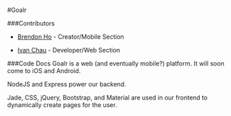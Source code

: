 #Goalr

###Contributors 
* [Brendon Ho](https://github.com/brendonho01) - Creator/Mobile Section

* [Ivan Chau](https://github.com/ichauster) - Developer/Web Section


###Code Docs
Goalr is a web (and eventually mobile?) platform. It will soon come to iOS and Android.

NodeJS and Express power our backend.

Jade, CSS, jQuery, Bootstrap, and Material are used in our frontend to dynamically create pages for the user.



